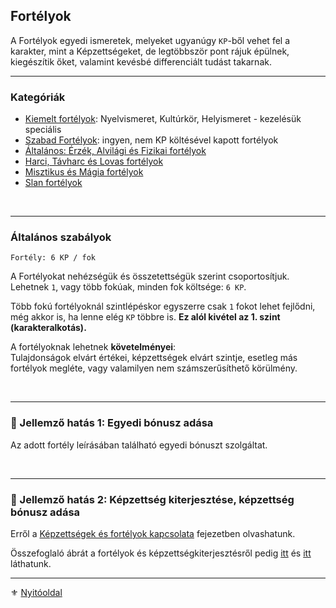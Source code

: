 ## Fortélyok

A Fortélyok egyedi ismeretek, melyeket ugyanúgy `KP`-ből vehet fel a karakter, mint a Képzettségeket, de legtöbbször pont rájuk épülnek, kiegészítik őket, valamint kevésbé differenciált tudást takarnak.

---
### Kategóriák

- [Kiemelt fortélyok](041_kiemelt_fortelyok.md): Nyelvismeret, Kultúrkör, Helyismeret - kezelésük speciális
- [Szabad Fortélyok](042_szabad_fortelyok.md): ingyen, nem KP költésével kapott fortélyok
- [Általános: Érzék, Alvilági és Fizikai fortélyok](043_altalanos_fortelyok.md)
- [Harci, Távharc és Lovas fortélyok](044_harci_fortelyok.md)
- [Misztikus és Mágia fortélyok](045_misztikus_magia_fortelyok.md)
- [Slan fortélyok](046_slan_fortelyok.md)

<br />

---
### Általános szabályok

```
Fortély: 6 KP / fok
```

A Fortélyokat nehézségük és összetettségük szerint csoportosítjuk. Lehetnek `1`, vagy több fokúak, minden fok költsége: `6 KP`.

Több fokú fortélyoknál szintlépéskor egyszerre csak `1` fokot lehet fejlődni, még akkor is, ha lenne elég `KP` többre is. **Ez alól kivétel az 1. szint (karakteralkotás).**

A fortélyoknak lehetnek **követelményei**:\
Tulajdonságok elvárt értékei, képzettségek elvárt szintje, esetleg más fortélyok megléte, vagy valamilyen nem számszerűsíthető körülmény.

<br />

---
### 🔆 Jellemző hatás 1: Egyedi bónusz adása

Az adott fortély leírásában található egyedi bónuszt szolgáltat.

<br />

---
### 🔆 Jellemző hatás 2: Képzettség kiterjesztése, képzettség bónusz adása

Erről a [Képzettségek és fortélyok kapcsolata](030_08_01_kepzettsegek_fortelyok_kapcsolata.md) fejezetben olvashatunk.

Összefoglaló ábrát a fortélyok és képzettségkiterjesztésről pedig [itt](030_08_02_fortelyok_kepzettsegkiterjesztes_listaja.md) és [itt](030_08_03_harci_fortelyok_kepzettsegkiterjesztes_listaja.md) láthatunk.

---

⚜️ [Nyitóoldal](start.md#4-fort%C3%A9lyok-)
